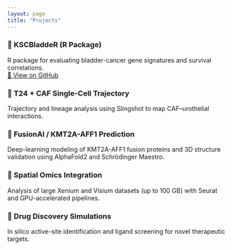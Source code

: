 ```yaml
---
layout: page
title: "Projects"
---
```


### 🧰 KSCBladdeR (R Package)
R package for evaluating bladder-cancer gene signatures and survival correlations.  
[🔗 View on GitHub](https://github.com/whuangbinfo/KSCBladdeR)

### 🧭 T24 + CAF Single-Cell Trajectory
Trajectory and lineage analysis using Slingshot to map CAF–urothelial interactions.

### 🧠 FusionAI / KMT2A-AFF1 Prediction
Deep-learning modeling of KMT2A-AFF1 fusion proteins and 3D structure validation using AlphaFold2 and Schrödinger Maestro.

### 🧮 Spatial Omics Integration
Analysis of large Xenium and Visium datasets (up to 100 GB) with Seurat and GPU-accelerated pipelines.

### 💊 Drug Discovery Simulations
In silico active-site identification and ligand screening for novel therapeutic targets.
